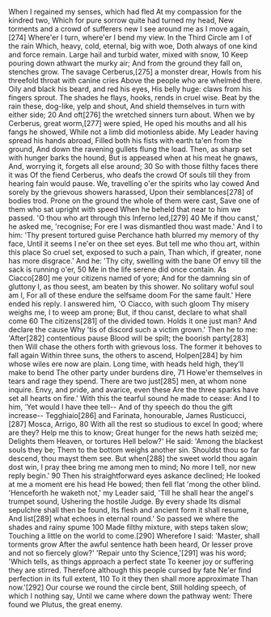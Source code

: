   When I regained my senses, which had fled
    At my compassion for the kindred two,
    Which for pure sorrow quite had turned my head,
  New torments and a crowd of sufferers new
    I see around me as I move again,[274]
    Where'er I turn, where'er I bend my view.
  In the Third Circle am I of the rain
    Which, heavy, cold, eternal, big with woe,
    Doth always of one kind and force remain.
  Large hail and turbid water, mixed with snow,                     10
    Keep pouring down athwart the murky air;
    And from the ground they fall on, stenches grow.
  The savage Cerberus,[275] a monster drear,
    Howls from his threefold throat with canine cries
    Above the people who are whelmèd there.
  Oily and black his beard, and red his eyes,
    His belly huge: claws from his fingers sprout.
    The shades he flays, hooks, rends in cruel wise.
  Beat by the rain these, dog-like, yelp and shout,
    And shield themselves in turn with either side;                 20
    And oft[276] the wretched sinners turn about.
  When we by Cerberus, great worm,[277] were spied,
    He oped his mouths and all his fangs he showed,
    While not a limb did motionless abide.
  My Leader having spread his hands abroad,
    Filled both his fists with earth ta'en from the ground,
    And down the ravening gullets flung the load.
  Then, as sharp set with hunger barks the hound,
    But is appeased when at his meat he gnaws,
    And, worrying it, forgets all else around;                      30
  So with those filthy faces there it was
    Of the fiend Cerberus, who deafs the crowd
    Of souls till they from hearing fain would pause.
  We, travelling o'er the spirits who lay cowed
    And sorely by the grievous showers harassed,
    Upon their semblances[278] of bodies trod.
  Prone on the ground the whole of them were cast,
    Save one of them who sat upright with speed
    When he beheld that near to him we passed.
  'O thou who art through this Inferno led,[279]                    40
    Me if thou canst,' he asked me, 'recognise;
    For ere I was dismantled thou wast made.'
  And I to him: 'Thy present tortured guise
    Perchance hath blurred my memory of thy face,
    Until it seems I ne'er on thee set eyes.
  But tell me who thou art, within this place
    So cruel set, exposed to such a pain,
    Than which, if greater, none has more disgrace.'
  And he: 'Thy city, swelling with the bane
    Of envy till the sack is running o'er,                          50
    Me in the life serene did once contain.
  As Ciacco[280] me your citizens named of yore;
    And for the damning sin of gluttony
    I, as thou seest, am beaten by this shower.
  No solitary woful soul am I,
    For all of these endure the selfsame doom
    For the same fault.' Here ended his reply.
  I answered him, 'O Ciacco, with such gloom
    Thy misery weighs me, I to weep am prone;
    But, if thou canst, declare to what shall come                  60
  The citizens[281] of the divided town.
    Holds it one just man? And declare the cause
    Why 'tis of discord such a victim grown.'
  Then he to me: 'After[282] contentious pause
    Blood will be spilt; the boorish party[283] then
    Will chase the others forth with grievous loss.
  The former it behoves to fall again
    Within three suns, the others to ascend,
    Holpen[284] by him whose wiles ere now are plain.
  Long time, with heads held high, they'll make to bend
    The other party under burdens dire,                             71
    Howe'er themselves in tears and rage they spend.
  There are two just[285] men, at whom none inquire.
    Envy, and pride, and avarice, even these
    Are the three sparks have set all hearts on fire.'
  With this the tearful sound he made to cease:
    And I to him, 'Yet would I have thee tell--
    And of thy speech do thou the gift increase--
  Tegghiaio[286] and Farinata, honourable,
    James Rusticucci,[287] Mosca, Arrigo,                           80
    With all the rest so studious to excel
  In good; where are they? Help me this to know;
    Great hunger for the news hath seizèd me;
    Delights them Heaven, or tortures Hell below?'
  He said: 'Among the blackest souls they be;
    Them to the bottom weighs another sin.
    Shouldst thou so far descend, thou mayst them see.
  But when[288] the sweet world thou again dost win,
    I pray thee bring me among men to mind;
    No more I tell, nor new reply begin.'                           90
  Then his straightforward eyes askance declined;
    He looked at me a moment ere his head
    He bowed; then fell flat 'mong the other blind.
  'Henceforth he waketh not,' my Leader said,
    'Till he shall hear the angel's trumpet sound,
    Ushering the hostile Judge. By every shade
  Its dismal sepulchre shall then be found,
    Its flesh and ancient form it shall resume,
    And list[289] what echoes in eternal round.'
  So passed we where the shades and rainy spume                    100
    Made filthy mixture, with steps taken slow;
    Touching a little on the world to come.[290]
  Wherefore I said: 'Master, shall torments grow
    After the awful sentence hath been heard,
    Or lesser prove and not so fiercely glow?'
  'Repair unto thy Science,'[291] was his word;
    'Which tells, as things approach a perfect state
    To keener joy or suffering they are stirred.
  Therefore although this people cursed by fate
    Ne'er find perfection in its full extent,                      110
    To it they then shall more approximate
  Than now.'[292] Our course we round the circle bent,
    Still holding speech, of which I nothing say,
    Until we came where down the pathway went:
  There found we Plutus, the great enemy.